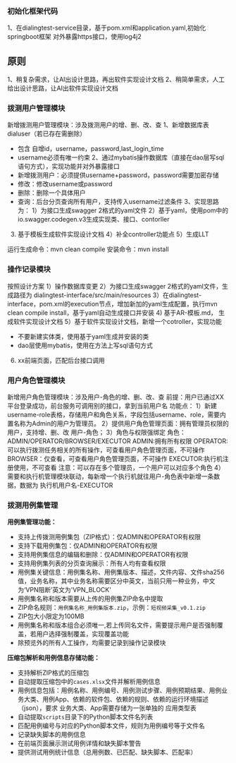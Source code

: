 ### 初始化框架代码
1、在dialingtest-service目录，基于pom.xml和application.yaml,初始化springboot框架
对外暴露https接口，使用log4j2

## 原则
1、稍复杂需求，让AI出设计思路，再出软件实现设计文档
2、稍简单需求，人工给出设计思路，让AI出软件实现设计文档

### 拨测用户管理模块
新增拨测用户管理模块：涉及拨测用户的增、删、改、查
1、新增数据库表dialuser（若已存在需删除）
- 包含 自增id，username，password,last_login_time
- username必须有唯一约束
2、通过mybatis操作数据库（直接在dao层写sql语句方式），实现功能并对外暴露接口
- 新增拨测用户：必须提供username+password，password需要加密存储
- 修改：修改username或password
- 删除：删除一个具体用户
- 查询：后台分页查询所有用户，支持传入username过滤条件
3、实现思路为：
1）为接口生成swagger 2格式的yaml文件
2）基于yaml，使用pom中的io.swagger.codegen.v3生成实现类、接口、contorller
3) 基于模板生成软件实现设计文档
4）补全controller功能点
5）生成LLT

运行生成命令：mvn clean compile 
安装命令：mvn install

### 操作记录模块
按照设计方案
1）操作数据库变更
2）为接口生成swagger 2格式的yaml文件，生成路径为 dialingtest-interface/src/main/resources
3）在dialingtest-interface，pom.xml的execution节点，增加新加的yaml生成配置，执行mvn clean compile install，基于yaml自动生成接口并安装
4) 基于AR-模板.md， 生成软件实现设计文档
5）基于软件实现设计文档，新增一个cotroller，实现功能
- 不要新建实体类，使用基于yaml生成并安装的类
- dao层使用mybatis，使用在方法上写sql语句方式
6) xx前端页面，匹配后台接口调用

### 用户角色管理模块
新增用户角色管理模块：涉及用户-角色的增、删、改、查
前提：用户已通过XX平台登录成功，前台服务可调用别的接口，拿到当前用户名
功能点：
1）新建username-role表格，存储用户和角色关系，字段包括username、role，需要内置名称为Admin的用户为管理员。
2）提供用户角色管理页面：拥有管理员权限的用户，支持增、删、改 用户-角色；
3）角色与权限强绑定
角色：ADMIN/OPERATOR/BROWSER/EXECUTOR
ADMIN:拥有所有权限
OPERATOR:可以执行拨测任务相关的所有操作，可查看用户角色管理页面，不可操作
BROWSER：仅查看，可查看用户角色管理页面，不可操作
EXECUTOR:执行机注册使用，不可查看
注意：可以存在多个管理员，一个用户可以对应多个角色
4）需要和执行机管理模块联动，每新增一个执行机就往用户-角色表中新增一条数据，数据为 执行机用户名-EXECUTOR

### 拨测用例集管理
**用例集管理功能：**
- 支持上传拨测用例集包（ZIP格式）：仅ADMIN和OPERATOR有权限
- 支持下载用例集包：仅ADMIN和OPERATOR有权限
- 支持用例集信息的编辑和删除：仅ADMIN和OPERATOR有权限
- 支持用例集列表的分页查询展示：所有人均有查看权限
- 用例集关键信息：用例集名称、用例集版本、描述，文件内容、文件sha256值，业务名称，其中业务名称需要区分中英文，当前只用一种业务，中文为‘VPN阻断’英文为'VPN_BLOCK'
- 用例集名称和版本需要从上传的用例集ZIP命名中提取
- ZIP命名规则：`用例集名称_用例集版本.zip`，示例：`短视频采集_v0.1.zip`
- ZIP包大小限定为100MB
- 用例集名称和版本组合必须唯一,若上传同名文件，需要提示用户是否强制覆盖，若用户选择强制覆盖，实现覆盖功能
- 除预览外的所有人工操作，均需要记录到操作记录模块 

**压缩包解析和用例信息存储功能：**
- 支持解析ZIP格式的压缩包
- 自动提取压缩包中的`cases.xlsx`文件并解析用例信息
- 用例信息包括：用例名称、用例编号、用例测试步骤、用例预期结果、用例业务大类、用例App、依赖的软件包、依赖的规则、依赖的运行环境描述（json），要求 业务大类、App需要存储为一张单独的 应用类型表
- 自动提取`scripts`目录下的Python脚本文件名列表
- 匹配用例编号与对应的Python脚本文件，规则为用例编号等于文件名
- 记录缺失脚本的用例信息
- 在前端页面展示测试用例详情和缺失脚本警告
- 提供测试用例统计信息（总用例数、已匹配、缺失脚本、匹配率）


